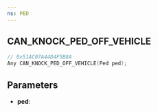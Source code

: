 ```yaml
---
ns: PED
---
```

## CAN_KNOCK_PED_OFF_VEHICLE

```c
// 0x51AC07A44D4F5B8A
Any CAN_KNOCK_PED_OFF_VEHICLE(Ped ped);
```

## Parameters
* **ped**:
